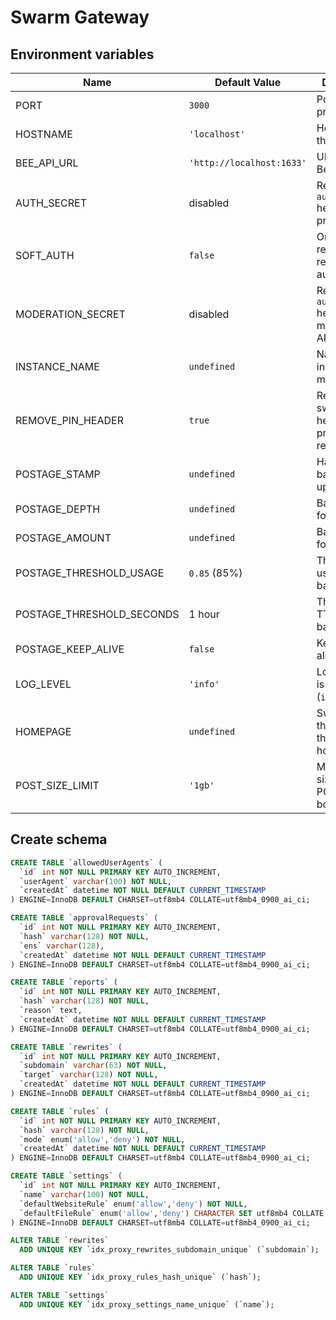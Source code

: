# Swarm Gateway

## Environment variables

| Name                      | Default Value             | Description                                       |
| ------------------------- | ------------------------- | ------------------------------------------------- |
| PORT                      | `3000`                    | Port of the proxy                                 |
| HOSTNAME                  | `'localhost'`             | Hostname of the proxy                             |
| BEE_API_URL               | `'http://localhost:1633'` | URL of the Bee node API                           |
| AUTH_SECRET               | disabled                  | Require `authorization` header for proxy API      |
| SOFT_AUTH                 | `false`                   | Only POST requests require authentication         |
| MODERATION_SECRET         | disabled                  | Require `authorization` header for moderation API |
| INSTANCE_NAME             | `undefined`               | Name of the instance to match rules.              |
| REMOVE_PIN_HEADER         | `true`                    | Removes swarm-pin header on all proxy requests.   |
| POSTAGE_STAMP             | `undefined`               | Hardcoded batch ID for uploads.                   |
| POSTAGE_DEPTH             | `undefined`               | Batch depth for autobuy.                          |
| POSTAGE_AMOUNT            | `undefined`               | Batch amount for autobuy.                         |
| POSTAGE_THRESHOLD_USAGE   | `0.85` (85%)              | Threshold for usage of batches                    |
| POSTAGE_THRESHOLD_SECONDS | 1 hour                    | Threshold for TTL of batches                      |
| POSTAGE_KEEP_ALIVE        | `false`                   | Keep batches alive.                               |
| LOG_LEVEL                 | `'info'`                  | Log level that is outputted (`info`, `debug`)     |
| HOMEPAGE                  | `undefined`               | Swarm hash that loads as the homepage             |
| POST_SIZE_LIMIT           | `'1gb'`                   | Maximum size of the POST request body.            |

## Create schema

```sql
CREATE TABLE `allowedUserAgents` (
  `id` int NOT NULL PRIMARY KEY AUTO_INCREMENT,
  `userAgent` varchar(100) NOT NULL,
  `createdAt` datetime NOT NULL DEFAULT CURRENT_TIMESTAMP
) ENGINE=InnoDB DEFAULT CHARSET=utf8mb4 COLLATE=utf8mb4_0900_ai_ci;

CREATE TABLE `approvalRequests` (
  `id` int NOT NULL PRIMARY KEY AUTO_INCREMENT,
  `hash` varchar(128) NOT NULL,
  `ens` varchar(128),
  `createdAt` datetime NOT NULL DEFAULT CURRENT_TIMESTAMP
) ENGINE=InnoDB DEFAULT CHARSET=utf8mb4 COLLATE=utf8mb4_0900_ai_ci;

CREATE TABLE `reports` (
  `id` int NOT NULL PRIMARY KEY AUTO_INCREMENT,
  `hash` varchar(128) NOT NULL,
  `reason` text,
  `createdAt` datetime NOT NULL DEFAULT CURRENT_TIMESTAMP
) ENGINE=InnoDB DEFAULT CHARSET=utf8mb4 COLLATE=utf8mb4_0900_ai_ci;

CREATE TABLE `rewrites` (
  `id` int NOT NULL PRIMARY KEY AUTO_INCREMENT,
  `subdomain` varchar(63) NOT NULL,
  `target` varchar(128) NOT NULL,
  `createdAt` datetime NOT NULL DEFAULT CURRENT_TIMESTAMP
) ENGINE=InnoDB DEFAULT CHARSET=utf8mb4 COLLATE=utf8mb4_0900_ai_ci;

CREATE TABLE `rules` (
  `id` int NOT NULL PRIMARY KEY AUTO_INCREMENT,
  `hash` varchar(128) NOT NULL,
  `mode` enum('allow','deny') NOT NULL,
  `createdAt` datetime NOT NULL DEFAULT CURRENT_TIMESTAMP
) ENGINE=InnoDB DEFAULT CHARSET=utf8mb4 COLLATE=utf8mb4_0900_ai_ci;

CREATE TABLE `settings` (
  `id` int NOT NULL PRIMARY KEY AUTO_INCREMENT,
  `name` varchar(100) NOT NULL,
  `defaultWebsiteRule` enum('allow','deny') NOT NULL,
  `defaultFileRule` enum('allow','deny') CHARACTER SET utf8mb4 COLLATE utf8mb4_0900_ai_ci NOT NULL
) ENGINE=InnoDB DEFAULT CHARSET=utf8mb4 COLLATE=utf8mb4_0900_ai_ci;

ALTER TABLE `rewrites`
  ADD UNIQUE KEY `idx_proxy_rewrites_subdomain_unique` (`subdomain`);

ALTER TABLE `rules`
  ADD UNIQUE KEY `idx_proxy_rules_hash_unique` (`hash`);

ALTER TABLE `settings`
  ADD UNIQUE KEY `idx_proxy_settings_name_unique` (`name`);
```
